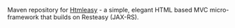 Maven repository for [Htmleasy](http://code.google.com/p/htmleasy/) - a simple, elegant HTML based MVC micro-framework that builds on Resteasy (JAX-RS).